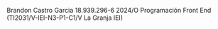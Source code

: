 Brandon Castro Garcia
18.939.296-6
2024/O Programación Front End (TI2031/V-IEI-N3-P1-C1/V La Granja IEI)
